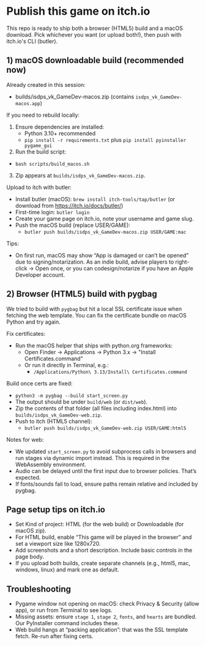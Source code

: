 # Publish this game on itch.io

This repo is ready to ship both a browser (HTML5) build and a macOS download. Pick whichever you want (or upload both!), then push with itch.io's CLI (butler).

## 1) macOS downloadable build (recommended now)

Already created in this session:
- builds/isdps_vk_GameDev-macos.zip (contains `isdps_vk_GameDev-macos.app`)

If you need to rebuild locally:
1. Ensure dependencies are installed:
   - Python 3.10+ recommended
   - `pip install -r requirements.txt` plus `pip install pyinstaller pygame_gui`
2. Run the build script:
  - `bash scripts/build_macos.sh`
3. Zip appears at `builds/isdps_vk_GameDev-macos.zip`.

Upload to itch with butler:
- Install butler (macOS): `brew install itch-tools/tap/butler` (or download from https://itch.io/docs/butler/)
- First-time login: `butler login`
- Create your game page on itch.io, note your username and game slug.
- Push the macOS build (replace USER/GAME):
  - `butler push builds/isdps_vk_GameDev-macos.zip USER/GAME:mac`

Tips:
- On first run, macOS may show “App is damaged or can’t be opened” due to signing/notarization. As an indie build, advise players to right-click → Open once, or you can codesign/notarize if you have an Apple Developer account.

## 2) Browser (HTML5) build with pygbag

We tried to build with `pygbag` but hit a local SSL certificate issue when fetching the web template. You can fix the certificate bundle on macOS Python and try again.

Fix certificates:
- Run the macOS helper that ships with python.org frameworks:
  - Open Finder → Applications → Python 3.x → "Install Certificates.command"
  - Or run it directly in Terminal, e.g.:
    - `/Applications/Python\ 3.13/Install\ Certificates.command`

Build once certs are fixed:
- `python3 -m pygbag --build start_screen.py`
- The output should be under `build/web` (or `dist/web`).
- Zip the contents of that folder (all files including index.html) into `builds/isdps_vk_GameDev-web.zip`.
- Push to itch (HTML5 channel):
  - `butler push builds/isdps_vk_GameDev-web.zip USER/GAME:html5`

Notes for web:
- We updated `start_screen.py` to avoid subprocess calls in browsers and run stages via dynamic import instead. This is required in the WebAssembly environment.
- Audio can be delayed until the first input due to browser policies. That’s expected.
- If fonts/sounds fail to load, ensure paths remain relative and included by pygbag.

## Page setup tips on itch.io
- Set Kind of project: HTML (for the web build) or Downloadable (for macOS zip).
- For HTML build, enable “This game will be played in the browser” and set a viewport size like 1280x720.
- Add screenshots and a short description. Include basic controls in the page body.
- If you upload both builds, create separate channels (e.g., html5, mac, windows, linux) and mark one as default.

## Troubleshooting
- Pygame window not opening on macOS: check Privacy & Security (allow app), or run from Terminal to see logs.
- Missing assets: ensure `stage 1`, `stage 2`, `fonts`, and `hearts` are bundled. Our PyInstaller command includes these.
- Web build hangs at “packing application”: that was the SSL template fetch. Re-run after fixing certs.

